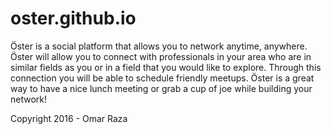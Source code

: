 # oster.github.io
Öster is a social platform that allows you to network anytime, anywhere.
Öster will allow you to connect with professionals in your area who are in similar fields as you or in a field that you would like to explore. 
Through this connection you will be able to schedule friendly meetups.
Öster is a great way to have a nice lunch meeting or grab a cup of joe while building your network! 





Copyright 2016 - Omar Raza
